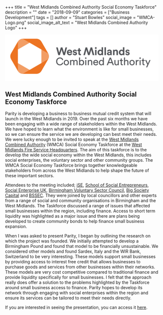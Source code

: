 +++
title = "West Midlands Combined Authority Social Economy Taskforce"
description = ""
date = "2018-09-09"
categories = ["Business Development"]
tags = []
author = "Stuart Bowles"
social_image = "WMCA-Logo.png"
social_image_alt_text = "West Midlands Combined Authority Logo"
+++

![West Midlands Combined Authority](WMCA-Logo.png)

## West Midlands Combined Authority Social Economy Taskforce


Parity is developing a business to business mutual credit system that will launch in the West Midlands in 2019. Over the past six months we have been engaging with a wide range of stakeholders within the West Midlands. We have hoped to learn what the environment is like for small businesses, so we can ensure the service we are developing can best meet their needs. We were lucky enough to be invited to speak at the [West Midlands Combined Authority](https://www.wmca.org.uk/) (WMCA) Social Economy Taskforce at the [West Midlands Fire Service Headquarters](https://www.wmfs.net/). The aim of this taskforce is to the develop the wide social economy within the West Midlands, this includes social enterprises, the voluntary sector and other community groups. The WMCA Social Economy Taskforce brings together knowledgeable stakeholders from across the West Midlands to help shape the future of these important sectors.

Attendees to the meeting included; [iSE](http://www.i-se.co.uk/), [School of Social Entrepreneurs](https://www.the-sse.org/), [Social Enterprise UK](https://www.socialenterprise.org.uk/), [Birmingham Voluntary Sector Council](https://www.bvsc.org/), [Big Society Capital](https://www.bigsocietycapital.com/) and [BSSEC](http://bssec.org.uk/). They were joined by local councillors and other experts from a range of social and community organisations in Birmingham and the West Midlands. The Taskforce discussed a range of issues that affected small businesses within the region, including finance. Access to short term liquidity was highlighted as a major issue and there are plans being developed to create community bonds to help finance small business expansion.

When I was asked to present Parity, I began by outlining the research on which the project was founded. We initially attempted to develop a Birmingham Pound and found that model to be financially unsustainable. We considered other models and found Sardex, Italy and the WIR Bank, Switzerland to be very interesting. These models support small businesses by providing access to interest free credit that allows businesses to purchase goods and services from other businesses within their networks. These models are very cost competitive compared to traditional finance and provide liquidity specifically for small businesses. I felt that the approach really does offer a solution to the problems highlighted by the Taskforce around small business access to finance. Parity hopes to develop its network through engaging with social enterprises within the region and ensure its services can be tailored to meet their needs directly.

If you are interested in seeing the presentation, you can access it [here](https://drive.google.com/file/d/1fsMQXYzJl0fRoVe2Hce-1cakGNZ0sOu4/view?usp=sharing).
